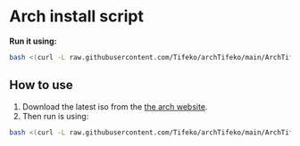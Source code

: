 # Arch install script


**Run it using:**

``` bash
bash <(curl -L raw.githubusercontent.com/Tifeko/archTifeko/main/ArchTifeko)
```

## How to use
1. Download the latest iso from the [the arch website](https://archlinux.org/download/).
2. Then run is using:
``` bash
bash <(curl -L raw.githubusercontent.com/Tifeko/archTifeko/main/ArchTifeko)
```
